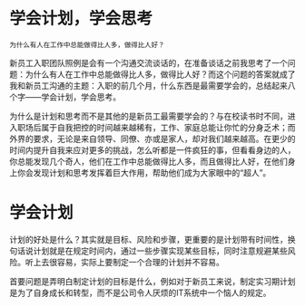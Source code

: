 学会计划，学会思考
================

```
为什么有人在工作中总能做得比人多，做得比人好？
```
新员工入职团队照例是会有一个沟通交流谈话的，在准备谈话之前我思考了一个问题：为什么有人在工作中总能做得比人多，做得比人好？而这个问题的答案就成了我和新员工沟通的主题：入职的前几个月，什么东西是最需要学会的，总结起来八个字——学会计划，学会思考。

为什么是计划和思考而不是其他的是新员工最需要学会的？与在校读书时不同，进入职场后属于自我把控的时间越来越稀有，工作、家庭总能让你忙的分身乏术；而外界的要求，无论是来自领导、同僚、亦或是家人，却对我们越来越高。在更少的时间内提升自我来应对更多的挑战，怎么听都是一件疯狂的事，但看看身边的人，你总能发现几个奇人，他们在工作中总能做得比人多，而且做得比人好，在他们身上你会发现计划和思考发挥着巨大作用，帮助他们成为大家眼中的“超人”。

# 学会计划

计划的好处是什么？其实就是目标、风险和步骤，更重要的是计划带有时间性，换句话说计划就是在规定时间内，通过一些步骤实现某些目标，同时注意规避某些风险。听上去很容易，实际上要制定一个合理的计划并不容易。

首要问题是弄明白制定计划的目标是什么，例如对于新员工来说，制定实习期计划是为了自身成长和转型，而不是公司令人厌烦的IT系统中一个恼人的规定。


